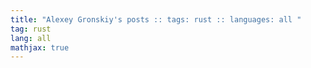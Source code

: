 ```yaml
---
title: "Alexey Gronskiy's posts :: tags: rust :: languages: all "
tag: rust
lang: all
mathjax: true
---
```

<!-- Generated automatically -->